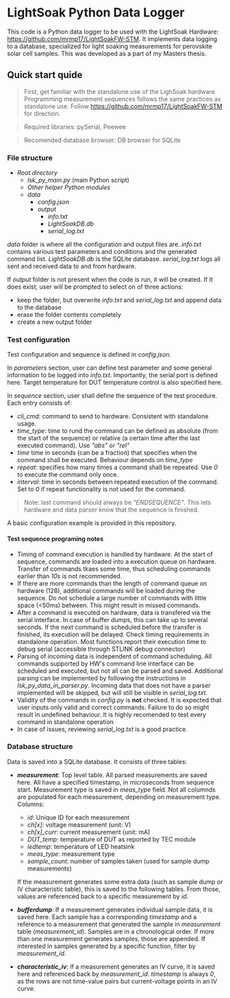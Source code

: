 # LightSoak Python Data Logger
This code is a Python data logger to be used with the LightSoak Hardware: https://github.com/mrmp17/LightSoakFW-STM. It implements data logging to a database, specialized for light soaking measurements for perovskite solar cell samples. This was developed as a part of my Masters thesis.

## Quick start quide
> First, get familiar with the standalone use of the LighSoak hardware. Programming measurement sequences follows the same practices as standalone use. Follow https://github.com/mrmp17/LightSoakFW-STM for direction.

> Required libraries: pySerial, Peewee

> Recomended database browser: DB browser for SQLite

### File structure
- *Root directory*
    - *lsk_py_main.py* (main Python script)
    - *Other helper Python modules*
    - *data*
        - *config.json*
        - *output*
            - *info.txt*
            - *LightSoakDB.db*
            - *serial_log.txt*

*data* folder is where all the configuration and output files are. *info.txt* contains various test parameters and conditions and the generated command list. *LightSoakDB.db* is the SQLite database. *serial_log.txt* logs all sent and received data to and from hardware.

If *output* folder is not present when the code is run, it will be created. If It does exist, user will be prompted to select on of three actions:
- keep the folder, but overwrite *info.txt* and *serial_log.txt* and append data to the database
- erase the folder contents completely
- create a new output folder

### Test configuration
Test configuration and sequence is defined in *config.json*.

In *parameters* section, user can define test parameter and some general information to be logged into *info.txt*. Importantly, the serial port is defined here. Target temperature for DUT temperature control is also specified here.

In *sequence* section, user shall define the sequence of the test procedure. Each entry consists of:
- *cli_cmd*: command to send to hardware. Consistent with standalone usage.
- *time_type*: time to rund the command can be defined as absolute (from the start of the sequence) or relative (a certain time after the last executed command). Use *"abs"* or *"rel"*
- *time* time in seconds (can be a fraction) that specifies when the command shall be executed. Behaviour depends on *time_type*
- *repeat*: specifies how many times a command shall be repeated. Use *0* to execute the command only once.
- *interval*: time in seconds between repeated execution of the command. Set to *0* if repeat functionality is not used for the command.

> Note: last command should always be *"ENDSEQUENCE"*. This lets hardware and data parser know that the sequence is finished.

A basic configuration example is provided in this repository.

#### Test sequence programing notes
- Timing of command execution is handled by hardware. At the start of sequence, commands are loaded into a execution queue on hardware. Transfer of commands tkaes some time, thus scheduling commands earlier than *10s* is not recommended.
- If there are more commands than the length of command queue on hardware (128), additional commands will be loaded during the sequence. Do not schedule a large number of commands with little space (<50ms) between. This might result in missed commands.
- After a command is executed on hardware, data is transfered via the serial interface. In case of buffer dumps, this can take up to several seconds. If the next command is scheduled before the transfer is finished, its execution will be delayed. Check timing requirements in standalone operation. Most functions report their execution time to debug serial (accessible through STLINK debug connector)
- Parsing of incoming data is independent of command scheduling. All commands supported by HW's command line interface can be scheduled and executed, but not all can be parsed and saved. Additional parsing can be implemented by following the instructions in *lsk_py_data_in_parser.py*. Incoming data that does not have a parser implemented will be skipped, but will still be visible in *serial_log.txt*.
- Validity of the commands in *config.py* is **not** checked. It is expected that user inputs only valid and correct commands. Failure to do so might result in undefined behaviour. It is highly recomended to test every command in standalone operation
- In case of issues, reviewing *serial_log.txt* is a good practice.

### Database structure

Data is saved into a SQLite database. It consists of three tables:
- ***measurement***: Top level table. All parsed measurements are saved here. All have a specified timestamp, in microseconds from sequence start. Measurement type is saved in *meas_type* field. Not all columnds are populated for each measurement, depending on measurement type. Columns:
    - *id*: Unique ID for each measurement
    - *ch[x]*: voltage measurement (unit: V)
    - *ch[x]_curr*: current measurement (unit: mA)
    - *DUT_temp*: temperature of DUT as reported by TEC module
    - *ledtemp*: temperature of LED heatsink
    - *meas_type*: measurement type
    - *sample_count*: number of samples taken (used for sample dump measurements)

    If the measurement generates some extra data (such as sample dump or IV characteristic table), this is saved to the following tables. From those, values are referenced back to a specific measurement by *id*.

- ***bufferdump***: If a measurement generates individual sample data, it is saved here. Each sample has a corresponding *timestamp* and a reference to a measurement that generated the sample in *measurement* table (*measurement_id*). Samples are in a chronological order. If more than one measurement generates samples, those are appended. If interested in samples generated by a specific function, filter by *measurement_id*.

- ***characteristic_iv***: If a measurement generates an IV curve, it is saved here and referenced back by *measurement_id*. *timestamp* is always *0*, as the rows are not time-value pairs but current-voltage points in an IV curve.